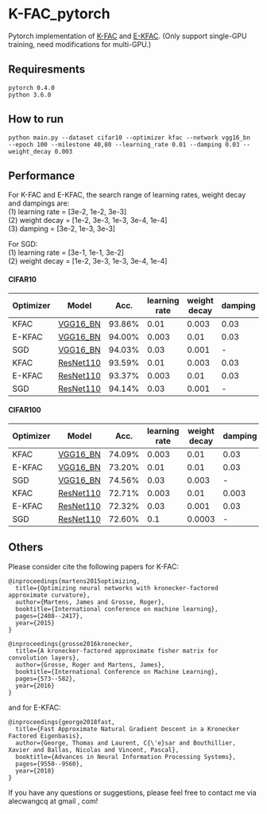 # K-FAC_pytorch
Pytorch implementation of [K-FAC](https://arxiv.org/abs/1503.05671) and [E-KFAC](https://arxiv.org/abs/1806.03884). (Only support single-GPU training, need modifications for multi-GPU.)
## Requiresments
```
pytorch 0.4.0
python 3.6.0
```
## How to run
```
python main.py --dataset cifar10 --optimizer kfac --network vgg16_bn  --epoch 100 --milestone 40,80 --learning_rate 0.01 --damping 0.03 --weight_decay 0.003
```


## Performance
For K-FAC and E-KFAC, the search range of learning rates, weight decay and dampings are:<br>
(1) learning rate = [3e-2, 1e-2, 3e-3] <br>
(2) weight decay = [1e-2, 3e-3, 1e-3, 3e-4, 1e-4] <br>
(3) damping = [3e-2, 1e-3, 3e-3]

For SGD: <br>
(1) learning rate = [3e-1, 1e-1, 3e-2] <br>
(2) weight decay = [1e-2, 3e-3, 1e-3, 3e-4, 1e-4]

#### CIFAR10

| Optimizer | Model                              | Acc.        | learning rate | weight decay |  damping |
|---------- | ---------------------------------- | ----------- | ------------- | -------------| ----------- |
| KFAC   | [VGG16_BN](https://arxiv.org/abs/1409.1556)  | 93.86% | 0.01 | 0.003 | 0.03 |
| E-KFAC | [VGG16_BN](https://arxiv.org/abs/1409.1556)  | 94.00% | 0.003 | 0.01 | 0.03 |
| SGD    | [VGG16_BN](https://arxiv.org/abs/1409.1556)  | 94.03% | 0.03 | 0.001 | - |
| KFAC   | [ResNet110](https://arxiv.org/abs/1512.03385)| 93.59% | 0.01 | 0.003 | 0.03 |
| E-KFAC | [ResNet110](https://arxiv.org/abs/1512.03385)| 93.37% | 0.003 | 0.01 | 0.03 |
| SGD    | [ResNet110](https://arxiv.org/abs/1512.03385)| 94.14% | 0.03 | 0.001 | - |



#### CIFAR100

| Optimizer | Model                              | Acc.        | learning rate | weight decay |  damping |
|---------- | ---------------------------------- | ----------- | ------------- | -------------| ----------- |
| KFAC   | [VGG16_BN](https://arxiv.org/abs/1409.1556)  | 74.09% | 0.003 | 0.01 | 0.03 |
| E-KFAC | [VGG16_BN](https://arxiv.org/abs/1409.1556)  | 73.20% | 0.01 | 0.01 | 0.03 |
| SGD    | [VGG16_BN](https://arxiv.org/abs/1409.1556)  | 74.56% | 0.03 | 0.003 | - |
| KFAC   | [ResNet110](https://arxiv.org/abs/1512.03385)| 72.71% | 0.003 | 0.01 | 0.003 |
| E-KFAC | [ResNet110](https://arxiv.org/abs/1512.03385)| 72.32% | 0.03 | 0.001 | 0.03 |
| SGD    | [ResNet110](https://arxiv.org/abs/1512.03385)| 72.60% | 0.1 | 0.0003 | - |

## Others
Please consider cite the following papers for K-FAC:
```
@inproceedings{martens2015optimizing,
  title={Optimizing neural networks with kronecker-factored approximate curvature},
  author={Martens, James and Grosse, Roger},
  booktitle={International conference on machine learning},
  pages={2408--2417},
  year={2015}
}

@inproceedings{grosse2016kronecker,
  title={A kronecker-factored approximate fisher matrix for convolution layers},
  author={Grosse, Roger and Martens, James},
  booktitle={International Conference on Machine Learning},
  pages={573--582},
  year={2016}
}
```

and for E-KFAC:
```
@inproceedings{george2018fast,
  title={Fast Approximate Natural Gradient Descent in a Kronecker Factored Eigenbasis},
  author={George, Thomas and Laurent, C{\'e}sar and Bouthillier, Xavier and Ballas, Nicolas and Vincent, Pascal},
  booktitle={Advances in Neural Information Processing Systems},
  pages={9550--9560},
  year={2018}
}
```

If you have any questions or suggestions, please feel free to contact me via alecwangcq at gmail , com!
